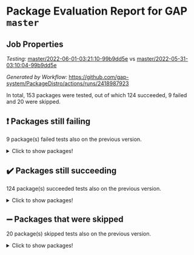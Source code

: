 # Package Evaluation Report for GAP `master`

## Job Properties

*Testing:* [master/2022-06-01-03:21:10-99b9dd5e](https://github.com/gap-system/PackageDistro/blob/data/reports/master/2022-06-01-03:21:10-99b9dd5e) vs [master/2022-05-31-03:10:04-99b9dd5e](https://github.com/gap-system/PackageDistro/blob/data/reports/master/2022-05-31-03:10:04-99b9dd5e)

*Generated by Workflow:* https://github.com/gap-system/PackageDistro/actions/runs/2418987923

In total, 153 packages were tested, out of which 124 succeeded, 9 failed and 20 were skipped.

## :exclamation: Packages still failing

9 package(s) failed tests also on the previous version.
<details><summary>Click to show packages!</summary>

- fining 1.4.1 [(failure)](https://github.com/gap-system/PackageDistro/runs/6682151411?check_suite_focus=true)
- francy 1.2.4 [(failure)](https://github.com/gap-system/PackageDistro/runs/6682151669?check_suite_focus=true)
- hap 1.39 [(failure)](https://github.com/gap-system/PackageDistro/runs/6682152213?check_suite_focus=true)
- normalizinterface 1.3.2 [(failure)](https://github.com/gap-system/PackageDistro/runs/6682153825?check_suite_focus=true)
- packagemanager 1.2 [(failure)](https://github.com/gap-system/PackageDistro/runs/6682154070?check_suite_focus=true)
- rcwa 4.6.4 [(failure)](https://github.com/gap-system/PackageDistro/runs/6682154446?check_suite_focus=true)
- recog 1.3.2 [(failure)](https://github.com/gap-system/PackageDistro/runs/6682154511?check_suite_focus=true)
- semigroups 4.0.0 [(failure)](https://github.com/gap-system/PackageDistro/runs/6682154674?check_suite_focus=true)
- ugaly 4.0.2 [(failure)](https://github.com/gap-system/PackageDistro/runs/6682155317?check_suite_focus=true)
</details>

## :heavy_check_mark: Packages still succeeding

124 package(s) succeeded tests also on the previous version.
<details><summary>Click to show packages!</summary>

- ace 5.4 [(success)](https://github.com/gap-system/PackageDistro/runs/6682149834?check_suite_focus=true)
- aclib 1.3.2 [(success)](https://github.com/gap-system/PackageDistro/runs/6682149897?check_suite_focus=true)
- agt 0.2 [(success)](https://github.com/gap-system/PackageDistro/runs/6682149944?check_suite_focus=true)
- alnuth 3.2.1 [(success)](https://github.com/gap-system/PackageDistro/runs/6682150001?check_suite_focus=true)
- anupq 3.2.6 [(success)](https://github.com/gap-system/PackageDistro/runs/6682150046?check_suite_focus=true)
- atlasrep 2.1.2 [(success)](https://github.com/gap-system/PackageDistro/runs/6682150089?check_suite_focus=true)
- autodoc 2022.03.10 [(success)](https://github.com/gap-system/PackageDistro/runs/6682150144?check_suite_focus=true)
- automata 1.15 [(success)](https://github.com/gap-system/PackageDistro/runs/6682150193?check_suite_focus=true)
- automgrp 1.3.2 [(success)](https://github.com/gap-system/PackageDistro/runs/6682150240?check_suite_focus=true)
- autpgrp 1.10.2 [(success)](https://github.com/gap-system/PackageDistro/runs/6682150279?check_suite_focus=true)
- cap 2022.05-08 [(success)](https://github.com/gap-system/PackageDistro/runs/6682150314?check_suite_focus=true)
- caratinterface 2.3.3 [(success)](https://github.com/gap-system/PackageDistro/runs/6682150352?check_suite_focus=true)
- cddinterface 2020.06.24 [(success)](https://github.com/gap-system/PackageDistro/runs/6682150399?check_suite_focus=true)
- circle 1.6.5 [(success)](https://github.com/gap-system/PackageDistro/runs/6682150440?check_suite_focus=true)
- classicpres 1.22 [(success)](https://github.com/gap-system/PackageDistro/runs/6682150493?check_suite_focus=true)
- cohomolo 1.6.10 [(success)](https://github.com/gap-system/PackageDistro/runs/6682150531?check_suite_focus=true)
- congruence 1.2.4 [(success)](https://github.com/gap-system/PackageDistro/runs/6682150570?check_suite_focus=true)
- corelg 1.56 [(success)](https://github.com/gap-system/PackageDistro/runs/6682150609?check_suite_focus=true)
- crime 1.6 [(success)](https://github.com/gap-system/PackageDistro/runs/6682150643?check_suite_focus=true)
- crisp 1.4.5 [(success)](https://github.com/gap-system/PackageDistro/runs/6682150688?check_suite_focus=true)
- crypting 0.10 [(success)](https://github.com/gap-system/PackageDistro/runs/6682150713?check_suite_focus=true)
- cryst 4.1.24 [(success)](https://github.com/gap-system/PackageDistro/runs/6682150739?check_suite_focus=true)
- crystcat 1.1.9 [(success)](https://github.com/gap-system/PackageDistro/runs/6682150775?check_suite_focus=true)
- ctbllib 1.3.4 [(success)](https://github.com/gap-system/PackageDistro/runs/6682150801?check_suite_focus=true)
- cubefree 1.19 [(success)](https://github.com/gap-system/PackageDistro/runs/6682150834?check_suite_focus=true)
- curlinterface 2.2.2 [(success)](https://github.com/gap-system/PackageDistro/runs/6682150879?check_suite_focus=true)
- cvec 2.7.5 [(success)](https://github.com/gap-system/PackageDistro/runs/6682150944?check_suite_focus=true)
- datastructures 0.2.7 [(success)](https://github.com/gap-system/PackageDistro/runs/6682150997?check_suite_focus=true)
- deepthought 1.0.5 [(success)](https://github.com/gap-system/PackageDistro/runs/6682151030?check_suite_focus=true)
- design 1.7 [(success)](https://github.com/gap-system/PackageDistro/runs/6682151081?check_suite_focus=true)
- difsets 2.3.1 [(success)](https://github.com/gap-system/PackageDistro/runs/6682151105?check_suite_focus=true)
- digraphs 1.5.3 [(success)](https://github.com/gap-system/PackageDistro/runs/6682151135?check_suite_focus=true)
- edim 1.3.5 [(success)](https://github.com/gap-system/PackageDistro/runs/6682151173?check_suite_focus=true)
- example 4.3.1 [(success)](https://github.com/gap-system/PackageDistro/runs/6682151213?check_suite_focus=true)
- factint 1.6.3 [(success)](https://github.com/gap-system/PackageDistro/runs/6682151256?check_suite_focus=true)
- ferret 1.0.7 [(success)](https://github.com/gap-system/PackageDistro/runs/6682151299?check_suite_focus=true)
- fga 1.4.0 [(success)](https://github.com/gap-system/PackageDistro/runs/6682151366?check_suite_focus=true)
- float 1.0.3 [(success)](https://github.com/gap-system/PackageDistro/runs/6682151457?check_suite_focus=true)
- format 1.4.3 [(success)](https://github.com/gap-system/PackageDistro/runs/6682151510?check_suite_focus=true)
- forms 1.2.7 [(success)](https://github.com/gap-system/PackageDistro/runs/6682151542?check_suite_focus=true)
- fplsa 1.2.5 [(success)](https://github.com/gap-system/PackageDistro/runs/6682151578?check_suite_focus=true)
- fr 2.4.8 [(success)](https://github.com/gap-system/PackageDistro/runs/6682151624?check_suite_focus=true)
- fwtree 1.3 [(success)](https://github.com/gap-system/PackageDistro/runs/6682151708?check_suite_focus=true)
- gbnp 1.0.5 [(success)](https://github.com/gap-system/PackageDistro/runs/6682151772?check_suite_focus=true)
- generalizedmorphismsforcap 2022.05-01 [(success)](https://github.com/gap-system/PackageDistro/runs/6682151816?check_suite_focus=true)
- genss 1.6.6 [(success)](https://github.com/gap-system/PackageDistro/runs/6682151867?check_suite_focus=true)
- gradedringforhomalg 2022.03-01 [(success)](https://github.com/gap-system/PackageDistro/runs/6682151907?check_suite_focus=true)
- grape 4.8.5 [(success)](https://github.com/gap-system/PackageDistro/runs/6682151957?check_suite_focus=true)
- groupoids 1.69 [(success)](https://github.com/gap-system/PackageDistro/runs/6682152051?check_suite_focus=true)
- grpconst 2.6.2 [(success)](https://github.com/gap-system/PackageDistro/runs/6682152085?check_suite_focus=true)
- guarana 0.96.3 [(success)](https://github.com/gap-system/PackageDistro/runs/6682152130?check_suite_focus=true)
- guava 3.16 [(success)](https://github.com/gap-system/PackageDistro/runs/6682152183?check_suite_focus=true)
- hapcryst 0.1.14 [(success)](https://github.com/gap-system/PackageDistro/runs/6682152271?check_suite_focus=true)
- hecke 1.5.3 [(success)](https://github.com/gap-system/PackageDistro/runs/6682152317?check_suite_focus=true)
- help 3.5 [(success)](https://github.com/gap-system/PackageDistro/runs/6682152373?check_suite_focus=true)
- idrel 2.43 [(success)](https://github.com/gap-system/PackageDistro/runs/6682152419?check_suite_focus=true)
- images 1.3.1 [(success)](https://github.com/gap-system/PackageDistro/runs/6682152462?check_suite_focus=true)
- intpic 0.2.4 [(success)](https://github.com/gap-system/PackageDistro/runs/6682152522?check_suite_focus=true)
- io 4.7.2 [(success)](https://github.com/gap-system/PackageDistro/runs/6682152595?check_suite_focus=true)
- irredsol 1.4.3 [(success)](https://github.com/gap-system/PackageDistro/runs/6682152637?check_suite_focus=true)
- json 2.1.0 [(success)](https://github.com/gap-system/PackageDistro/runs/6682152678?check_suite_focus=true)
- jupyterkernel 1.4.1 [(success)](https://github.com/gap-system/PackageDistro/runs/6682152739?check_suite_focus=true)
- jupyterviz 1.5.1 [(success)](https://github.com/gap-system/PackageDistro/runs/6682152785?check_suite_focus=true)
- kan 1.34 [(success)](https://github.com/gap-system/PackageDistro/runs/6682152837?check_suite_focus=true)
- kbmag 1.5.9 [(success)](https://github.com/gap-system/PackageDistro/runs/6682152891?check_suite_focus=true)
- laguna 3.9.5 [(success)](https://github.com/gap-system/PackageDistro/runs/6682152937?check_suite_focus=true)
- liealgdb 2.2.1 [(success)](https://github.com/gap-system/PackageDistro/runs/6682152999?check_suite_focus=true)
- liepring 2.6 [(success)](https://github.com/gap-system/PackageDistro/runs/6682153047?check_suite_focus=true)
- liering 2.4.2 [(success)](https://github.com/gap-system/PackageDistro/runs/6682153106?check_suite_focus=true)
- linearalgebraforcap 2022.05-04 [(success)](https://github.com/gap-system/PackageDistro/runs/6682153168?check_suite_focus=true)
- loops 3.4.1 [(success)](https://github.com/gap-system/PackageDistro/runs/6682153227?check_suite_focus=true)
- lpres 1.0.3 [(success)](https://github.com/gap-system/PackageDistro/runs/6682153283?check_suite_focus=true)
- majoranaalgebras 1.4 [(success)](https://github.com/gap-system/PackageDistro/runs/6682153346?check_suite_focus=true)
- mapclass 1.4.5 [(success)](https://github.com/gap-system/PackageDistro/runs/6682153408?check_suite_focus=true)
- matgrp 0.64 [(success)](https://github.com/gap-system/PackageDistro/runs/6682153478?check_suite_focus=true)
- modisom 2.5.2 [(success)](https://github.com/gap-system/PackageDistro/runs/6682153522?check_suite_focus=true)
- modulepresentationsforcap 2022.05-03 [(success)](https://github.com/gap-system/PackageDistro/runs/6682153584?check_suite_focus=true)
- monoidalcategories 2022.05-05 [(success)](https://github.com/gap-system/PackageDistro/runs/6682153633?check_suite_focus=true)
- nconvex 2020.11-04 [(success)](https://github.com/gap-system/PackageDistro/runs/6682153671?check_suite_focus=true)
- nilmat 1.4.1 [(success)](https://github.com/gap-system/PackageDistro/runs/6682153728?check_suite_focus=true)
- nock 1.5 [(success)](https://github.com/gap-system/PackageDistro/runs/6682153764?check_suite_focus=true)
- nq 2.5.8 [(success)](https://github.com/gap-system/PackageDistro/runs/6682153879?check_suite_focus=true)
- numericalsgps 1.3.0 [(success)](https://github.com/gap-system/PackageDistro/runs/6682153916?check_suite_focus=true)
- openmath 11.5.1 [(success)](https://github.com/gap-system/PackageDistro/runs/6682153967?check_suite_focus=true)
- orb 4.8.4 [(success)](https://github.com/gap-system/PackageDistro/runs/6682154017?check_suite_focus=true)
- patternclass 2.4.2 [(success)](https://github.com/gap-system/PackageDistro/runs/6682154116?check_suite_focus=true)
- permut 2.0.4 [(success)](https://github.com/gap-system/PackageDistro/runs/6682154150?check_suite_focus=true)
- polenta 1.3.10 [(success)](https://github.com/gap-system/PackageDistro/runs/6682154189?check_suite_focus=true)
- polymaking 0.8.6 [(success)](https://github.com/gap-system/PackageDistro/runs/6682154221?check_suite_focus=true)
- primgrp 3.4.2 [(success)](https://github.com/gap-system/PackageDistro/runs/6682154255?check_suite_focus=true)
- profiling 2.5.0 [(success)](https://github.com/gap-system/PackageDistro/runs/6682154290?check_suite_focus=true)
- qpa 1.33 [(success)](https://github.com/gap-system/PackageDistro/runs/6682154328?check_suite_focus=true)
- quagroup 1.8.3 [(success)](https://github.com/gap-system/PackageDistro/runs/6682154369?check_suite_focus=true)
- radiroot 2.9 [(success)](https://github.com/gap-system/PackageDistro/runs/6682154411?check_suite_focus=true)
- rds 1.8 [(success)](https://github.com/gap-system/PackageDistro/runs/6682154481?check_suite_focus=true)
- repndecomp 1.2.1 [(success)](https://github.com/gap-system/PackageDistro/runs/6682154546?check_suite_focus=true)
- repsn 3.1.0 [(success)](https://github.com/gap-system/PackageDistro/runs/6682154577?check_suite_focus=true)
- resclasses 4.7.2 [(success)](https://github.com/gap-system/PackageDistro/runs/6682154619?check_suite_focus=true)
- scscp 2.3.1 [(success)](https://github.com/gap-system/PackageDistro/runs/6682154644?check_suite_focus=true)
- sglppow 2.2 [(success)](https://github.com/gap-system/PackageDistro/runs/6682154713?check_suite_focus=true)
- sgpviz 0.999.5 [(success)](https://github.com/gap-system/PackageDistro/runs/6682154743?check_suite_focus=true)
- simpcomp 2.1.14 [(success)](https://github.com/gap-system/PackageDistro/runs/6682154789?check_suite_focus=true)
- singular 2020.12.18 [(success)](https://github.com/gap-system/PackageDistro/runs/6682154823?check_suite_focus=true)
- sla 1.5.3 [(success)](https://github.com/gap-system/PackageDistro/runs/6682154856?check_suite_focus=true)
- smallgrp 1.5 [(success)](https://github.com/gap-system/PackageDistro/runs/6682154898?check_suite_focus=true)
- smallsemi 0.6.13 [(success)](https://github.com/gap-system/PackageDistro/runs/6682154928?check_suite_focus=true)
- sonata 2.9.4 [(success)](https://github.com/gap-system/PackageDistro/runs/6682154974?check_suite_focus=true)
- sophus 1.25 [(success)](https://github.com/gap-system/PackageDistro/runs/6682155014?check_suite_focus=true)
- spinsym 1.5.2 [(success)](https://github.com/gap-system/PackageDistro/runs/6682155048?check_suite_focus=true)
- symbcompcc 1.3.2 [(success)](https://github.com/gap-system/PackageDistro/runs/6682155091?check_suite_focus=true)
- thelma 1.3 [(success)](https://github.com/gap-system/PackageDistro/runs/6682155137?check_suite_focus=true)
- tomlib 1.2.9 [(success)](https://github.com/gap-system/PackageDistro/runs/6682155185?check_suite_focus=true)
- toric 1.9.5 [(success)](https://github.com/gap-system/PackageDistro/runs/6682155240?check_suite_focus=true)
- transgrp 3.6.2 [(success)](https://github.com/gap-system/PackageDistro/runs/6682155274?check_suite_focus=true)
- unipot 1.5 [(success)](https://github.com/gap-system/PackageDistro/runs/6682155358?check_suite_focus=true)
- unitlib 4.1.0 [(success)](https://github.com/gap-system/PackageDistro/runs/6682155392?check_suite_focus=true)
- utils 0.72 [(success)](https://github.com/gap-system/PackageDistro/runs/6682155436?check_suite_focus=true)
- uuid 0.7 [(success)](https://github.com/gap-system/PackageDistro/runs/6682155472?check_suite_focus=true)
- walrus 0.9991 [(success)](https://github.com/gap-system/PackageDistro/runs/6682155506?check_suite_focus=true)
- wedderga 4.10.2 [(success)](https://github.com/gap-system/PackageDistro/runs/6682155554?check_suite_focus=true)
- xmod 2.88 [(success)](https://github.com/gap-system/PackageDistro/runs/6682155597?check_suite_focus=true)
- xmodalg 1.22 [(success)](https://github.com/gap-system/PackageDistro/runs/6682155639?check_suite_focus=true)
- yangbaxter 0.10.0 [(success)](https://github.com/gap-system/PackageDistro/runs/6682155674?check_suite_focus=true)
- zeromqinterface 0.13 [(success)](https://github.com/gap-system/PackageDistro/runs/6682155713?check_suite_focus=true)
</details>

## :heavy_minus_sign: Packages that were skipped

20 package(s) skipped tests also on the previous version.
<details><summary>Click to show packages!</summary>

- 4ti2interface 2022.03-01 [(skipped)](https://github.com/gap-system/PackageDistro/runs/6682082854?check_suite_focus=true)
- browse 1.8.14 [(skipped)](https://github.com/gap-system/PackageDistro/runs/6682082854?check_suite_focus=true)
- examplesforhomalg 2022.03-01 [(skipped)](https://github.com/gap-system/PackageDistro/runs/6682082854?check_suite_focus=true)
- gapdoc 1.6.5 [(skipped)](https://github.com/gap-system/PackageDistro/runs/6682082854?check_suite_focus=true)
- gauss 2022.03-01 [(skipped)](https://github.com/gap-system/PackageDistro/runs/6682082854?check_suite_focus=true)
- gaussforhomalg 2022.03-01 [(skipped)](https://github.com/gap-system/PackageDistro/runs/6682082854?check_suite_focus=true)
- gradedmodules 2022.03-01 [(skipped)](https://github.com/gap-system/PackageDistro/runs/6682082854?check_suite_focus=true)
- homalg 2022.03-01 [(skipped)](https://github.com/gap-system/PackageDistro/runs/6682082854?check_suite_focus=true)
- homalgtocas 2022.03-01 [(skipped)](https://github.com/gap-system/PackageDistro/runs/6682082854?check_suite_focus=true)
- io_forhomalg 2022.03-01 [(skipped)](https://github.com/gap-system/PackageDistro/runs/6682082854?check_suite_focus=true)
- itc 1.5.1 [(skipped)](https://github.com/gap-system/PackageDistro/runs/6682082854?check_suite_focus=true)
- localizeringforhomalg 2022.03-01 [(skipped)](https://github.com/gap-system/PackageDistro/runs/6682082854?check_suite_focus=true)
- matricesforhomalg 2022.04-01 [(skipped)](https://github.com/gap-system/PackageDistro/runs/6682082854?check_suite_focus=true)
- modules 2022.03-01 [(skipped)](https://github.com/gap-system/PackageDistro/runs/6682082854?check_suite_focus=true)
- polycyclic 2.16 [(skipped)](https://github.com/gap-system/PackageDistro/runs/6682082854?check_suite_focus=true)
- ringsforhomalg 2022.04-01 [(skipped)](https://github.com/gap-system/PackageDistro/runs/6682082854?check_suite_focus=true)
- sco 2022.03-01 [(skipped)](https://github.com/gap-system/PackageDistro/runs/6682082854?check_suite_focus=true)
- toolsforhomalg 2022.05-01 [(skipped)](https://github.com/gap-system/PackageDistro/runs/6682082854?check_suite_focus=true)
- toricvarieties 2022.03.23 [(skipped)](https://github.com/gap-system/PackageDistro/runs/6682082854?check_suite_focus=true)
- xgap 4.31 [(skipped)](https://github.com/gap-system/PackageDistro/runs/6682082854?check_suite_focus=true)
</details>

